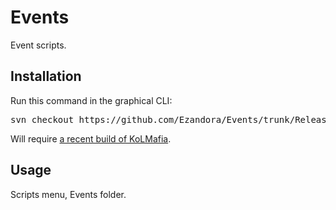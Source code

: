Events
=====
Event scripts.

Installation
----------------
Run this command in the graphical CLI:
<pre>
svn checkout https://github.com/Ezandora/Events/trunk/Release/
</pre>
Will require [a recent build of KoLMafia](http://builds.kolmafia.us/job/Kolmafia/lastSuccessfulBuild/).

Usage
----------------
Scripts menu, Events folder.